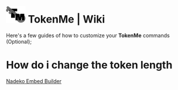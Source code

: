 # ![app icon](https://github.com/Gr3nDy/DBM-RawData/blob/master/Package/tokenme/Screenshot/icon.png) TokenMe | Wiki
Here's a few guides of how to customize your **TokenMe** commands (Optional);

# How do i change the token length
[Nadeko Embed Builder](https://eb.nadeko.bot)
